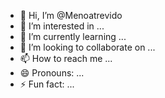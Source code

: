 - 👋 Hi, I’m @Menoatrevido
- 👀 I’m interested in ...
- 🌱 I’m currently learning ...
- 💞️ I’m looking to collaborate on ...
- 📫 How to reach me ...
- 😄 Pronouns: ...
- ⚡ Fun fact: ...

<!---
Menoatrevido/Menoatrevido is a ✨ special ✨ repository because its `README.md` (this file) appears on your GitHub profile.
You can click the Preview link to take a look at your changes.
--->
